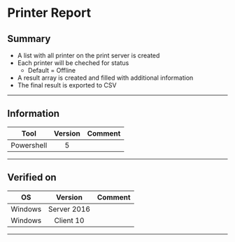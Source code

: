 # Printer Report
## Summary
  - A list with all printer on the print server is created
  - Each printer will be cheched for status
    * Default = Offline
  - A result array is created and filled with additional information
  - The final result is exported to CSV

***

## Information

| Tool | Version | Comment |
| :-------------: | :-------------: | ------------- |
| Powershell      | 5               |               |

***

## Verified on

| OS | Version | Comment |
| :-------------: | :-------------: | ------------- |
| Windows         | Server 2016     |               |
| Windows         | Client 10       |               |

***
